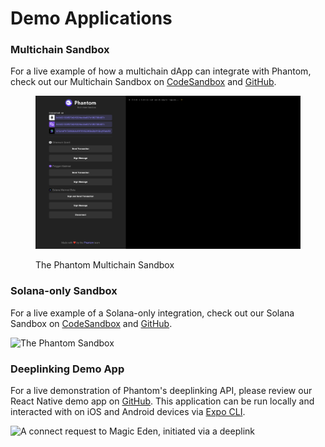# Demo Applications

### Multichain Sandbox

For a live example of how a multichain dApp can integrate with Phantom, check out our Multichain Sandbox on [CodeSandbox](https://472igc.csb.app/) and [GitHub](https://github.com/phantom-labs/multi-chain-sandbox).

<figure><img src="../.gitbook/assets/Screen Shot 2023-03-09 at 4.55.22 PM.png" alt=""><figcaption><p>The Phantom Multichain Sandbox</p></figcaption></figure>

### Solana-only Sandbox

For a live example of a Solana-only integration, check out our Solana Sandbox on [CodeSandbox](https://r3byv.csb.app/) and [GitHub](https://github.com/phantom-labs/sandbox).

![The Phantom Sandbox](<../.gitbook/assets/Screen Shot 2022-07-07 at 5.13.23 PM.png>)

### Deeplinking Demo App

For a live demonstration of Phantom's deeplinking API, please review our React Native demo app on [GitHub](https://github.com/phantom-labs/deep-link-demo-app). This application can be run locally and interacted with on iOS and Android devices via [Expo CLI](https://docs.expo.dev/workflow/expo-cli/).&#x20;

![A connect request to Magic Eden, initiated via a deeplink](../.gitbook/assets/cover\_deeplinking\_me-minified.png)
